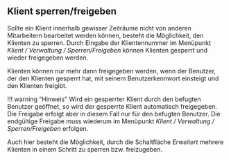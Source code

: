 ## Klient sperren/freigeben

Sollte ein Klient innerhalb gewisser Zeiträume nicht von anderen Mitarbeitern bearbeitet werden können, besteht die Möglichkeit, den Klienten zu sperren. Durch Eingabe der Klientennummer im Menüpunkt *Klient / Verwaltung / Sperren/Freigeben* können Klienten gesperrt und wieder freigegeben werden.

Klienten können nur mehr dann freigegeben werden, wenn der Benutzer, der den Klienten gesperrt hat, mit seinem Benutzerkennwort einsteigt und den Klienten freigibt.

!!! warning "Hinweis"
    Wird ein gesperrter Klient durch den befugten Benutzer geöffnet, so wird der gesperrte Klient automatisch freigegeben. Die Freigabe erfolgt aber in diesem Fall nur für den befugten Benutzer. Die endgültige Freigabe muss wiederum im Menüpunkt *Klient / Verwaltung / Sperren/Freigeben* erfolgen.

Auch hier besteht die Möglichkeit, durch die Schaltfläche *Erweitert* mehrere Klienten in einem Schritt zu sperren bzw. freizugeben.